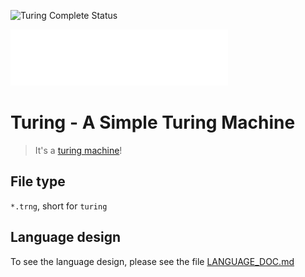 ![Turing Complete Status](https://img.shields.io/badge/turing%20complete-complete-green?style=for-the-badge)

![Turing Logo](assets/turing_fully_transparent_white_logo.png)

# Turing - A Simple Turing Machine

> It's a [turing machine](https://en.wikipedia.org/wiki/Turing_machine)!

## File type

`*.trng`, short for `turing`

## Language design

To see the language design, please see the file [LANGUAGE_DOC.md](LANGUAGE_DOC.md)
